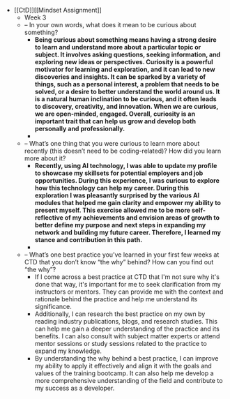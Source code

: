 - [[CtD]][[Mindset Assignment]]
	- Week 3
	- – In your own words, what does it mean to be curious about something?
		- **Being curious about something means having a strong desire to learn and understand more about a particular topic or subject. It involves asking questions, seeking information, and exploring new ideas or perspectives. Curiosity is a powerful motivator for learning and exploration, and it can lead to new discoveries and insights. It can be sparked by a variety of things, such as a personal interest, a problem that needs to be solved, or a desire to better understand the world around us. It is a natural human inclination to be curious, and it often leads to discovery, creativity, and innovation. When we are curious, we are open-minded, engaged. Overall, curiosity is an important trait that can help us grow and develop both personally and professionally.**
		-
	- – What’s one thing that you were curious to learn more about recently (this doesn’t need to be coding-related)? How did you learn more about it?
		- **Recently, using AI technology, I was able to update my profile to showcase my skillsets for potential employers and job opportunities. During this experience, I was curious to explore how this technology can help my career. During this exploration I was pleasantly surprised by the various AI modules that helped me gain clarity and empower my ability to present myself. This exercise allowed me to be more self-reflective of my achievements and envision areas of growth to better define my purpose and next steps in expanding my network and building my future career. Therefore, I learned my stance and contribution in this path.**
		-
	- – What’s one best practice you’ve learned in your first few weeks at CTD that you don’t know “the why” behind? How can you find out “the why”?
		- If I come across a best practice at CTD that I'm not sure why it's done that way, it's important for me to seek clarification from my instructors or mentors. They can provide me with the context and rationale behind the practice and help me understand its significance.
		- Additionally, I can research the best practice on my own by reading industry publications, blogs, and research studies. This can help me gain a deeper understanding of the practice and its benefits. I can also consult with subject matter experts or attend mentor sessions or study sessions related to the practice to expand my knowledge.
		- By understanding the why behind a best practice, I can improve my ability to apply it effectively and align it with the goals and values of the training bootcamp. It can also help me develop a more comprehensive understanding of the field and contribute to my success as a developer.